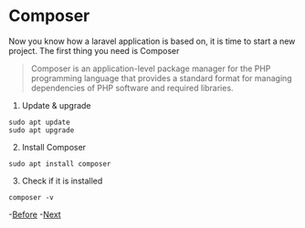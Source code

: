# Composer

Now you know how a laravel application is based on, it is time to start a new project. The first thing you need is Composer

> Composer is an application-level package manager for the PHP programming language that provides a standard format for managing dependencies of PHP software and required libraries. 

1. Update & upgrade

```terminal
sudo apt update
sudo apt upgrade
 ```

 2. Install Composer

 ```terminal
sudo apt install composer
```

3. Check if it is installed
   
```terminal
composer -v
```

-[Before](../01.Introduction/a.introduction.md)
-[Next](../01.Introduction/c.laravel.md)